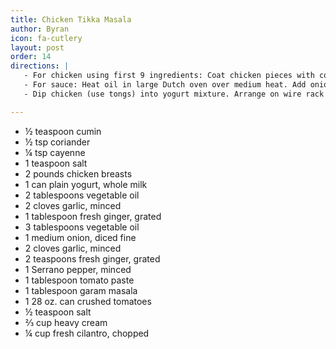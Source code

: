 ```yaml
---
title: Chicken Tikka Masala
author: Byran
icon: fa-cutlery
layout: post
order: 14
directions: |
   - For chicken using first 9 ingredients: Coat chicken pieces with combo of cumin, coriander, cayenne, and salt, pressing gently. Place on plate, cover with plastic. Refrigerate 30 – 60 minutes. In a large bowl, whisk together yogurt, oil, garlic, and ginger, set aside.
   - For sauce: Heat oil in large Dutch oven over medium heat. Add onion and cook until lightly golden, 8-10 minutes. Add garlic, ginger, chili, tomato paste, and garam masala; cook stirring frequently for about 3 minutes. Add crushed tomatoes, sugar, and salt; bring to a boil. Reduce heat to medium/low and simmer for 15 minutes. Stir in cream and return to simmer.
   - Dip chicken (use tongs) into yogurt mixture. Arrange on wire rack set in foil-lined broiler pan. Broil until thickest parts are 160° and exterior is lightly charred in spots: 10-18 minutes, flipping halfway through cooking. Let chicken rest 5 minutes, cut into 1 in chunks and stir into warm sauce. Stir in cilantro. Serve with Basmati rice. 

---
```


<ul>
	<li>½ teaspoon cumin</li>
	<li>½ tsp coriander</li>
	<li>¼ tsp cayenne</li>
	<li>1 teaspoon salt</li>
	<li>2 pounds chicken breasts</li>
	<li>1 can plain yogurt, whole milk</li>
	<li>2 tablespoons vegetable oil</li>
	<li>2 cloves garlic, minced</li>
	<li>1 tablespoon fresh ginger, grated</li>
	<li>3 tablespoons vegetable oil</li>
	<li>1 medium onion, diced fine</li>
	<li>2 cloves garlic, minced</li>
	<li>2 teaspoons fresh ginger, grated</li>
	<li>1 Serrano pepper, minced</li>
	<li>1 tablespoon tomato paste</li>
	<li>1 tablespoon garam masala</li>
	<li>1 28 oz. can crushed tomatoes</li>
	<li>½ teaspoon salt</li>
	<li>⅔ cup heavy cream</li>
	<li>¼ cup fresh cilantro, chopped</li>
</ul>